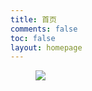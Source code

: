 ```yaml
---
title: 首页
comments: false
toc: false
layout: homepage
---
```

<div class="activity-gallery">
    <div class="swiper-container">
        <div class="swiper-wrapper">
            <div class="swiper-slide init">
                <div class="inner">
                    <a href="/events/">
                        <figure><img src="/img/banner.jpeg"></figure>
                    </a>
                </div>
            </div>
        </div>
        <div class="swiper-button-prev"></div>
        <!--左箭头-->
        <div class="swiper-button-next"></div>
        <!--右箭头-->
    </div>
</div>

<script>
    var swiper = new Swiper('.swiper-container', {
        speed: 700,
        slidesPerView: 'auto',
        centeredSlides: true,
        autoplay:true,
        loop: true,
        on: {
            init: function() {
                this.slides.removeClass('init');
            },
        },
        navigation: {
            nextEl: '.swiper-button-next',
            prevEl: '.swiper-button-prev',
        },
    });
    swiper.$el.parent('.activity-gallery')[0].onmouseover = function() {
        swiper.$el.addClass('mouse-hover');
    };
    swiper.$el.parent('.activity-gallery')[0].onmouseout = function() {
        swiper.$el.removeClass('mouse-hover');
    };
</script>
